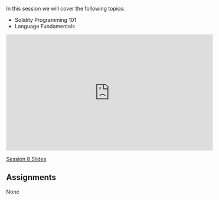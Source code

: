 In this session we will cover the following topics:

- Solidity Programming 101
- Language Fundamentals

<iframe width="560" height="315" src="https://www.youtube.com/embed/mlmOcGi6hsc" title="YouTube video player" frameborder="0" allow="accelerometer; autoplay; clipboard-write; encrypted-media; gyroscope; picture-in-picture; web-share" allowfullscreen></iframe>

[Session 8 Slides](https://docs.google.com/presentation/d/16maVPkhW7WMzPghA6ECCo6L--gZ-CpCphMHmBMvM1cE/edit#slide=id.p2)

## Assignments
None